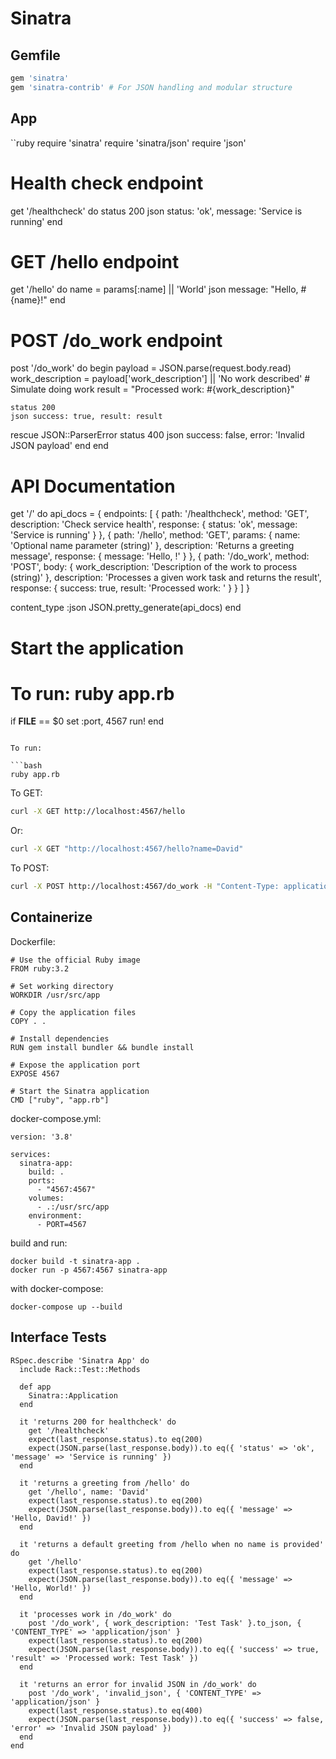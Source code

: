 # Sinatra

## Gemfile

```ruby
gem 'sinatra'
gem 'sinatra-contrib' # For JSON handling and modular structure
```

## App

``ruby
require 'sinatra'
require 'sinatra/json'
require 'json'

# Health check endpoint
get '/healthcheck' do
  status 200
  json status: 'ok', message: 'Service is running'
end

# GET /hello endpoint
get '/hello' do
  name = params[:name] || 'World'
  json message: "Hello, #{name}!"
end

# POST /do_work endpoint
post '/do_work' do
  begin
    payload = JSON.parse(request.body.read)
    work_description = payload['work_description'] || 'No work described'
    # Simulate doing work
    result = "Processed work: #{work_description}"

    status 200
    json success: true, result: result
  rescue JSON::ParserError
    status 400
    json success: false, error: 'Invalid JSON payload'
  end
end

# API Documentation
get '/' do
  api_docs = {
    endpoints: [
      {
        path: '/healthcheck',
        method: 'GET',
        description: 'Check service health',
        response: { status: 'ok', message: 'Service is running' }
      },
      {
        path: '/hello',
        method: 'GET',
        params: { name: 'Optional name parameter (string)' },
        description: 'Returns a greeting message',
        response: { message: 'Hello, <name>!' }
      },
      {
        path: '/do_work',
        method: 'POST',
        body: { work_description: 'Description of the work to process (string)' },
        description: 'Processes a given work task and returns the result',
        response: { success: true, result: 'Processed work: <description>' }
      }
    ]
  }

  content_type :json
  JSON.pretty_generate(api_docs)
end

# Start the application
# To run: ruby app.rb
if __FILE__ == $0
  set :port, 4567
  run!
end
```

To run:

```bash
ruby app.rb
```

To GET:

```bash
curl -X GET http://localhost:4567/hello
```

Or:

```bash
curl -X GET "http://localhost:4567/hello?name=David"
```

To POST:

```bash
curl -X POST http://localhost:4567/do_work -H "Content-Type: application/json" -d '{"work_description": "Example Task"}'
```


## Containerize

Dockerfile:

```
# Use the official Ruby image
FROM ruby:3.2

# Set working directory
WORKDIR /usr/src/app

# Copy the application files
COPY . .

# Install dependencies
RUN gem install bundler && bundle install

# Expose the application port
EXPOSE 4567

# Start the Sinatra application
CMD ["ruby", "app.rb"]
```

docker-compose.yml:

```
version: '3.8'

services:
  sinatra-app:
    build: .
    ports:
      - "4567:4567"
    volumes:
      - .:/usr/src/app
    environment:
      - PORT=4567
```

build and run:

```
docker build -t sinatra-app .
docker run -p 4567:4567 sinatra-app
```

with docker-compose:

```
docker-compose up --build
```

## Interface Tests

```
RSpec.describe 'Sinatra App' do
  include Rack::Test::Methods

  def app
    Sinatra::Application
  end

  it 'returns 200 for healthcheck' do
    get '/healthcheck'
    expect(last_response.status).to eq(200)
    expect(JSON.parse(last_response.body)).to eq({ 'status' => 'ok', 'message' => 'Service is running' })
  end

  it 'returns a greeting from /hello' do
    get '/hello', name: 'David'
    expect(last_response.status).to eq(200)
    expect(JSON.parse(last_response.body)).to eq({ 'message' => 'Hello, David!' })
  end

  it 'returns a default greeting from /hello when no name is provided' do
    get '/hello'
    expect(last_response.status).to eq(200)
    expect(JSON.parse(last_response.body)).to eq({ 'message' => 'Hello, World!' })
  end

  it 'processes work in /do_work' do
    post '/do_work', { work_description: 'Test Task' }.to_json, { 'CONTENT_TYPE' => 'application/json' }
    expect(last_response.status).to eq(200)
    expect(JSON.parse(last_response.body)).to eq({ 'success' => true, 'result' => 'Processed work: Test Task' })
  end

  it 'returns an error for invalid JSON in /do_work' do
    post '/do_work', 'invalid_json', { 'CONTENT_TYPE' => 'application/json' }
    expect(last_response.status).to eq(400)
    expect(JSON.parse(last_response.body)).to eq({ 'success' => false, 'error' => 'Invalid JSON payload' })
  end
end
```

